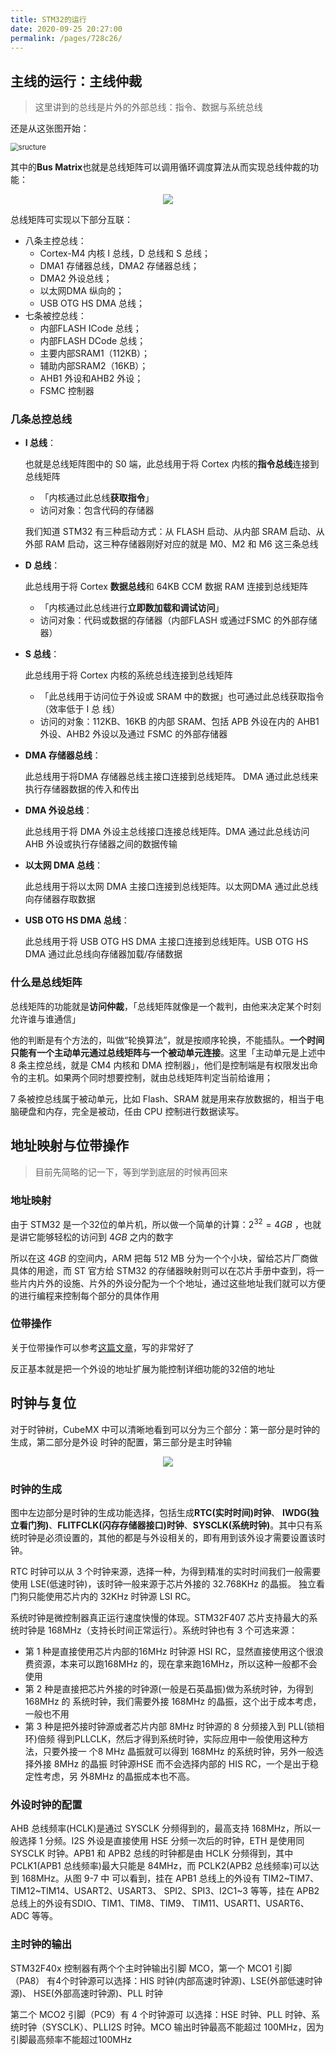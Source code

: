 ```yaml
---
title: STM32的运行
date: 2020-09-25 20:27:00
permalink: /pages/728c26/
---
```

## 主线的运行：主线仲裁

> 这里讲到的总线是片外的外部总线：指令、数据与系统总线

还是从这张图开始：

<img src="https://cdn.jsdelivr.net/gh/CHANShu0508/images_shack/images/20200814235406.png" alt="sructure" style="zoom:80%;" />

其中的**Bus Matrix**也就是总线矩阵可以调用循环调度算法从而实现总线仲裁的功能：

<div align=center><img src="https://cdn.jsdelivr.net/gh/CHANShu0508/images_shack/images/20200928211015.jpg"/></div>

总线矩阵可实现以下部分互联：

* 八条主控总线：
  * Cortex-M4 内核 I 总线，D 总线和 S 总线；
  * DMA1 存储器总线，DMA2 存储器总线；
  * DMA2 外设总线；
  * 以太网DMA 纵向的；
  * USB OTG HS DMA 总线；
* 七条被控总线：
  * 内部FLASH ICode 总线；
  * 内部FLASH DCode 总线；
  * 主要内部SRAM1（112KB）；
  * 辅助内部SRAM2（16KB）；
  * AHB1 外设和AHB2 外设；
  * FSMC 控制器

### 几条总控总线

* **I 总线**：

  也就是总线矩阵图中的 S0 端，此总线用于将 Cortex 内核的**指令总线**连接到总线矩阵

  * 「内核通过此总线**获取指令**」
  * 访问对象：包含代码的存储器

  我们知道 STM32 有三种启动方式：从 FLASH 启动、从内部 SRAM 启动、从外部 RAM 启动，这三种存储器刚好对应的就是 M0、M2 和 M6 这三条总线

* **D 总线**：

  此总线用于将 Cortex **数据总线**和 64KB CCM 数据 RAM 连接到总线矩阵

  * 「内核通过此总线进行**立即数加载和调试访问**」
  * 访问对象：代码或数据的存储器（内部FLASH 或通过FSMC 的外部存储器）

* **S 总线**：

  此总线用于将 Cortex 内核的系统总线连接到总线矩阵

  * 「此总线用于访问位于外设或 SRAM 中的数据」也可通过此总线获取指令（效率低于 I 总
    线）
  * 访问的对象：112KB、16KB 的内部 SRAM、包括 APB 外设在内的 AHB1
    外设、AHB2 外设以及通过 FSMC 的外部存储器

* **DMA 存储器总线**：

  此总线用于将DMA 存储器总线主接口连接到总线矩阵。
  DMA 通过此总线来执行存储器数据的传入和传出

* **DMA 外设总线**：

  此总线用于将 DMA 外设主总线接口连接总线矩阵。DMA 通过此总线访问 AHB 外设或执行存储器之间的数据传输

* **以太网 DMA 总线**：

  此总线用于将以太网 DMA 主接口连接到总线矩阵。以太网DMA 通过此总线向存储器存取数据

* **USB OTG HS DMA 总线**：

  此总线用于将 USB OTG HS DMA 主接口连接到总线矩阵。USB OTG HS DMA 通过此总线向存储器加载/存储数据

### 什么是总线矩阵

总线矩阵的功能就是**访问仲裁**，「总线矩阵就像是一个裁判，由他来决定某个时刻允许谁与谁通信」

他的判断是有个方法的，叫做“轮换算法”，就是按顺序轮换，不能插队。**一个时间只能有一个主动单元通过总线矩阵与一个被动单元连接**。这里「主动单元是上述中 8 条主控总线，就是 CM4 内核和 DMA 控制器」，他们是控制端是有权限发出命令的主机。如果两个同时想要控制，就由总线矩阵判定当前给谁用；

7 条被控总线属于被动单元，比如 Flash、SRAM 就是用来存放数据的，相当于电脑硬盘和内存，完全是被动，任由 CPU 控制进行数据读写。

## 地址映射与位带操作

> 目前先简略的记一下，等到学到底层的时候再回来

### 地址映射

由于 STM32 是一个32位的单片机，所以做一个简单的计算：$2^{32}=4GB$ ，也就是讲它能够轻松的访问到 $4GB$ 之内的数字

所以在这 $4GB$ 的空间内，ARM 把每 512 MB 分为一个个小块，留给芯片厂商做具体的用途，而 ST 官方给 STM32 的存储器映射则可以在芯片手册中查到，将一些片内片外的设施、片外的外设分配为一个个地址，通过这些地址我们就可以方便的进行编程来控制每个部分的具体作用

### 位带操作

关于位带操作可以参考[这篇文章](https://zhuanlan.zhihu.com/p/142586194)，写的非常好了

反正基本就是把一个外设的地址扩展为能控制详细功能的32倍的地址

## 时钟与复位

对于时钟树，CubeMX 中可以清晰地看到可以分为三个部分：第一部分是时钟的生成，第二部分是外设
时钟的配置，第三部分是主时钟输

<div align=center><img src="https://cdn.jsdelivr.net/gh/CHANShu0508/images_shack/images/20200930171532.jpg"/></div>

### 时钟的生成

图中左边部分是时钟的生成功能选择，包括生成**RTC(实时时间)时钟**、
**IWDG(独立看门狗)**、**FLITFCLK(闪存存储器接口)时钟**、**SYSCLK(系统时钟)**。其中只有系统时钟是必须设置的，其他的都是与外设相关的，即有用到该外设才需要设置该时钟。

RTC 时钟可以从 3 个时钟来源，选择一种，为得到精准的实时时间我们一般需要使用 LSE(低速时钟)，该时钟一般来源于芯片外接的 32.768KHz 的晶振。
独立看门狗只能使用芯片内的 32KHz 时钟源 LSI RC。

系统时钟是微控制器真正运行速度快慢的体现。STM32F407 芯片支持最大的系统时钟是 168MHz（支持长时间正常运行）。系统时钟也有 3 个可选来源：

* 第 1
  种是直接使用芯片内部的16MHz 时钟源 HSI RC，显然直接使用这个很浪费资源，本来可以跑168MHz 的，现在拿来跑16MHz，所以这种一般都不会使用
* 第 2 种是直接把芯片外接的时钟源(一般是石英晶振)做为系统时钟，为得到 168MHz 的
  系统时钟，我们需要外接 168MHz 的晶振，这个出于成本考虑，一般也不用
* 第
  3 种是把外接时钟源或者芯片内部 8MHz 时钟源的 8 分频接入到 PLL(锁相环)倍频
  得到PLLCLK，然后才得到系统时钟，实际应用中一般使用这种方法，只要外接一
  个8 MHz 晶振就可以得到 168MHz 的系统时钟，另外一般选择外接 8MHz 的晶振
  时钟源HSE 而不会选择内部的 HIS RC，一个是出于稳定性考虑，另 外8MHz 的晶振成本也不高。

### 外设时钟的配置

AHB 总线频率(HCLK)是通过 SYSCLK 分频得到的，最高支持 168MHz，所以一般选择 1 分频。I2S 外设是直接使用 HSE 分频一次后的时钟，ETH 是使用同 SYSCLK
时钟。APB1 和 APB2 总线的时钟都是由 HCLK 分频得到，其中 PCLK1(APB1 总线频率)最大只能是 84MHz，而 PCLK2(APB2 总线频率)可以达到 168MHz。从图 9-7 中
可以看到，挂在 APB1 总线上的外设有 TIM2\~TIM7、TIM12\~TIM14、USART2、USART3、
SPI2、SPI3、I2C1\~3 等等，挂在 APB2 总线上的外设有SDIO、TIM1、TIM8、TIM9、
TIM11、USART1、USART6、ADC 等等。

### 主时钟的输出

STM32F40x 控制器有两个个主时钟输出引脚 MCO，第一个 MCO1 引脚（PA8）
有4个时钟源可以选择：HIS 时钟(内部高速时钟源)、LSE(外部低速时钟源)、
HSE(外部高速时钟源)、PLL 时钟

第二个 MCO2 引脚（PC9）有 4 个时钟源可
以选择：HSE 时钟、PLL 时钟、系统时钟（SYSCLK）、PLLI2S 时钟。MCO 输出时钟最高不能超过 100MHz，因为引脚最高频率不能超过100MHz

